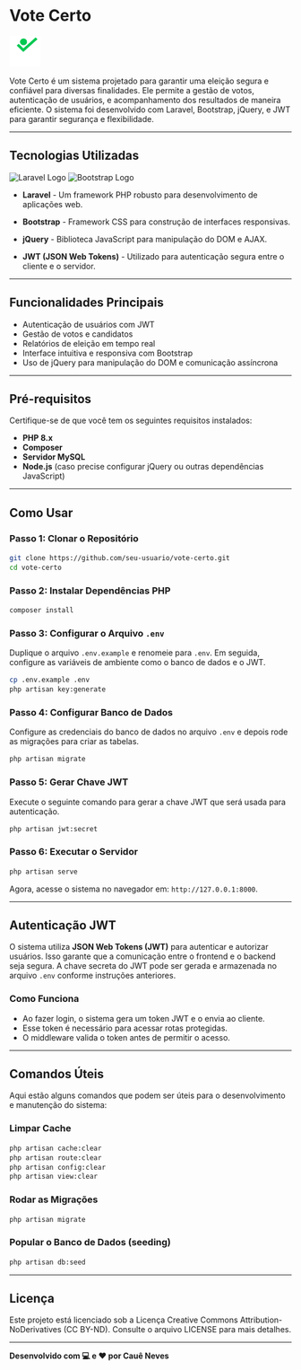 # Vote Certo

<img src="vote-certo/public/images/system/logo-animation-white.svg" alt="Laravel Logo" width="55"/>

Vote Certo é um sistema projetado para garantir uma eleição segura e confiável para diversas finalidades. Ele permite a gestão de votos, autenticação de usuários, e acompanhamento dos resultados de maneira eficiente. O sistema foi desenvolvido com Laravel, Bootstrap, jQuery, e JWT para garantir segurança e flexibilidade.

---

## Tecnologias Utilizadas
<img src="https://laravel.com/img/logomark.min.svg" alt="Laravel Logo" width="40"/> <img src="https://getbootstrap.com/docs/5.0/assets/brand/bootstrap-logo-shadow.png" alt="Bootstrap Logo" width="50"/>
- **Laravel** - Um framework PHP robusto para desenvolvimento de aplicações web.
  
- **Bootstrap** - Framework CSS para construção de interfaces responsivas.

- **jQuery** - Biblioteca JavaScript para manipulação do DOM e AJAX.

- **JWT (JSON Web Tokens)** - Utilizado para autenticação segura entre o cliente e o servidor.

---

## Funcionalidades Principais

- Autenticação de usuários com JWT
- Gestão de votos e candidatos
- Relatórios de eleição em tempo real
- Interface intuitiva e responsiva com Bootstrap
- Uso de jQuery para manipulação do DOM e comunicação assíncrona

---

## Pré-requisitos

Certifique-se de que você tem os seguintes requisitos instalados:

- **PHP 8.x**
- **Composer**
- **Servidor MySQL**
- **Node.js** (caso precise configurar jQuery ou outras dependências JavaScript)

---

## Como Usar

### Passo 1: Clonar o Repositório

```bash
git clone https://github.com/seu-usuario/vote-certo.git
cd vote-certo
```

### Passo 2: Instalar Dependências PHP

```bash
composer install
```

### Passo 3: Configurar o Arquivo `.env`

Duplique o arquivo `.env.example` e renomeie para `.env`. Em seguida, configure as variáveis de ambiente como o banco de dados e o JWT.

```bash
cp .env.example .env
php artisan key:generate
```

### Passo 4: Configurar Banco de Dados

Configure as credenciais do banco de dados no arquivo `.env` e depois rode as migrações para criar as tabelas.

```bash
php artisan migrate
```

### Passo 5: Gerar Chave JWT

Execute o seguinte comando para gerar a chave JWT que será usada para autenticação.

```bash
php artisan jwt:secret
```

### Passo 6: Executar o Servidor

```bash
php artisan serve
```

Agora, acesse o sistema no navegador em: `http://127.0.0.1:8000`.

---

## Autenticação JWT

O sistema utiliza **JSON Web Tokens (JWT)** para autenticar e autorizar usuários. Isso garante que a comunicação entre o frontend e o backend seja segura. A chave secreta do JWT pode ser gerada e armazenada no arquivo `.env` conforme instruções anteriores.

### Como Funciona

- Ao fazer login, o sistema gera um token JWT e o envia ao cliente.
- Esse token é necessário para acessar rotas protegidas.
- O middleware valida o token antes de permitir o acesso.

---

## Comandos Úteis

Aqui estão alguns comandos que podem ser úteis para o desenvolvimento e manutenção do sistema:

### Limpar Cache

```bash
php artisan cache:clear
php artisan route:clear
php artisan config:clear
php artisan view:clear
```

### Rodar as Migrações

```bash
php artisan migrate
```
### Popular o Banco de Dados (seeding)

```bash
php artisan db:seed
```

---

## Licença

Este projeto está licenciado sob a Licença Creative Commons Attribution-NoDerivatives (CC BY-ND). Consulte o arquivo LICENSE para mais detalhes.

---

**Desenvolvido com 💻 e ❤️ por Cauê Neves**
